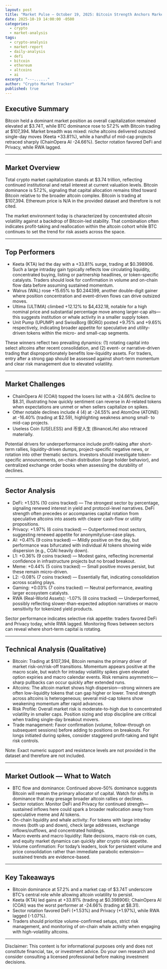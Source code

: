 ```yaml
---
layout: post
title: "Market Pulse — October 19, 2025: Bitcoin Strength Anchors Market as Select Altcoins Spike"
date: 2025-10-19 14:00:00 -0500
categories:
  - crypto
  - market-analysis
tags:
  - crypto-analysis
  - market-report
  - daily-analysis
  - defi
  - bitcoin
  - ethereum
  - altcoins
  - ai
excerpt: "---......"
author: "Crypto Market Tracker"
published: true
---
```


## Executive Summary
Bitcoin held a dominant market position as overall capitalization remained elevated at $3.74T, while BTC dominance rose to 57.2% with Bitcoin trading at $107,394. Market breadth was mixed: niche altcoins delivered outsized single-day moves (Keeta +33.81%), while a handful of mid-cap projects retraced sharply (ChainOpera AI -24.66%). Sector rotation favored DeFi and Privacy, while RWA lagged.

---

## Market Overview
Total crypto market capitalization stands at $3.74 trillion, reflecting continued institutional and retail interest at current valuation levels. Bitcoin dominance is 57.2%, signaling that capital allocation remains tilted toward Bitcoin relative to the broader altcoin complex. Bitcoin is trading at $107,394. Ethereum price is N/A in the provided dataset and therefore is not cited.

The market environment today is characterized by concentrated altcoin volatility against a backdrop of Bitcoin-led stability. That combination often indicates profit-taking and reallocation within the altcoin cohort while BTC continues to set the trend for risk assets across the space.

---

## Top Performers
- Keeta (KTA) led the day with a +33.81% surge, trading at $0.398906. Such a large intraday gain typically reflects low circulating liquidity, concentrated buying, listing or partnership headlines, or token-specific catalysts. Traders should look for confirmation in volume and on-chain flow data before assuming sustained momentum.
- Walrus (WAL) rose +15.65% to $0.244399, another double-digit gainer where position concentration and event-driven flows can drive outsized moves.
- Ultima (ULTIMA) climbed +12.12% to $4,432.18, notable for a high nominal price and substantial percentage move among larger-cap alts—this suggests institution or whale activity in a smaller supply token.
- Unit Pump (UPUMP) and SwissBorg (BORG) posted +9.75% and +9.65% respectively, indicating broader appetite for speculative and utility-driven tokens within the micro- and small-cap segments.

These winners reflect two prevailing dynamics: (1) rotating capital into select altcoins after recent consolidation, and (2) event- or narrative-driven trading that disproportionately benefits low-liquidity assets. For traders, entry after a strong gap should be assessed against short-term momentum and clear risk management due to elevated volatility.

---

## Market Challenges
- ChainOpera AI (COAI) topped the losers list with a -24.66% decline to $8.31, illustrating how quickly sentiment can reverse in AI-related tokens when expectations are unmet or when sellers capitalize on spikes.
- Other notable declines include 4 (4) at -24.55% and AtomOne (ATONE) at -16.40% (trading at $2.59), highlighting weakness among small- to mid-cap projects.
- Useless Coin (USELESS) and 币安人生 (BinanceLife) also retraced materially.

Potential drivers for underperformance include profit-taking after short-term rallies, liquidity-driven dumps, project-specific negative news, or rotation into other thematic sectors. Investors should investigate token-specific announcements, on-chain distribution (large holder behavior), and centralized exchange order books when assessing the durability of declines.

---

## Sector Analysis
- DeFi: +1.53% (10 coins tracked) — The strongest sector by percentage, signaling renewed interest in yield and protocol-level narratives. DeFi strength often precedes or accompanies capital rotation from speculative altcoins into assets with clearer cash-flow or utility propositions.
- Privacy: +1.97% (6 coins tracked) — Outperformed most sectors, suggesting renewed appetite for anonymity/use-case plays.
- AI: +0.41% (9 coins tracked) — Mildly positive on the day, but performance was bifurcated with individual AI tokens showing wide dispersion (e.g., COAI heavily down).
- L1: +0.36% (9 coins tracked) — Modest gains, reflecting incremental confidence in infrastructure projects but no broad breakout.
- Meme: +0.44% (5 coins tracked) — Small positive moves persist, but these remain micro-driven.
- L2: -0.08% (7 coins tracked) — Essentially flat, indicating consolidation across scaling plays.
- Gaming: +0.03% (7 coins tracked) — Neutral performance, awaiting larger ecosystem catalysts.
- RWA (Real-World Assets): -1.07% (8 coins tracked) — Underperformed, possibly reflecting slower-than-expected adoption narratives or macro sensitivity for tokenized yield products.

Sector performance indicates selective risk appetite: traders favored DeFi and Privacy today, while RWA lagged. Monitoring flows between sectors can reveal where short-term capital is rotating.

---

## Technical Analysis (Qualitative)
- Bitcoin: Trading at $107,394, Bitcoin remains the primary driver of market risk-on/risk-off transitions. Momentum appears positive at the macro scale, but watch for intraday volatility spikes given elevated option expiries and macro calendar events. Risk remains asymmetric—sharp pullbacks can occur quickly after extended runs.
- Altcoins: The altcoin market shows high dispersion—strong winners are often low-liquidity tokens that can gap higher or lower. Trend strength across altcoins is heterogeneous; several mid-cap tokens show weakening momentum after rapid advances.
- Risk Profile: Overall market risk is moderate-to-high due to concentrated volatility in smaller caps. Position sizing and stop discipline are critical when trading single-day breakout movers.
- Trade management: Favor confirmation (volume, follow-through on subsequent sessions) before adding to positions on breakouts. For longs initiated during spikes, consider staggered profit-taking and tight risk controls.

Note: Exact numeric support and resistance levels are not provided in the dataset and therefore are not included.

---

## Market Outlook — What to Watch
- BTC flow and dominance: Continued above-50% dominance suggests Bitcoin will remain the primary allocator of capital. Watch for shifts in dominance that may presage broader altcoin rallies or declines.
- Sector rotation: Monitor DeFi and Privacy for continued strength—sustained inflows here could spark a broader reallocation away from speculative meme and AI tokens.
- On-chain liquidity and whale activity: For tokens with large intraday moves (both up and down), check large addresses, exchange inflows/outflows, and concentrated holdings.
- Macro events and macro liquidity: Rate decisions, macro risk-on cues, and equity market dynamics can quickly alter crypto risk appetite.
- Volume confirmation: For today’s leaders, look for persistent volume and price consolidation rather than immediate parabolic extension—sustained trends are evidence-based.

---

## Key Takeaways
- Bitcoin dominance at 57.2% and a market cap of $3.74T underscore BTC’s central role while allowing altcoin volatility to persist.
- Keeta (KTA) led gains at +33.81% (trading at $0.398906); ChainOpera AI (COAI) was the worst performer at -24.66% (trading at $8.31).
- Sector rotation favored DeFi (+1.53%) and Privacy (+1.97%), while RWA lagged (-1.07%).
- Traders should prioritize volume-confirmed setups, strict risk management, and monitoring of on-chain whale activity when engaging with high-volatility altcoins.

---

Disclaimer: This content is for informational purposes only and does not constitute financial, tax, or investment advice. Do your own research and consider consulting a licensed professional before making investment decisions.